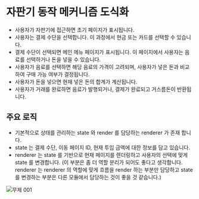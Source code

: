 # 자판기 동작 메커니즘 도식화

- 사용자가 자판기에 접근하면 초기 페이지가 표시됩니다.
- 사용자는 결제 수단을 선택합니다. 이 과정에서 현금 또는 카드를 선택할 수 있습니다.
- 결제 수단이 선택되면 메인 메뉴 페이지가 표시됩니다. 이 페이지에서 사용자는 음료를 선택하거나 돈을 넣을 수 있습니다.
- 사용자가 음료를 선택하면 해당 음료의 가격이 고려되며, 사용자가 넣은 돈과 비교하여 구매 가능 여부가 결정됩니다.
- 사용자가 돈을 넣으면 현재 넣은 돈의 합계가 계산됩니다.
- 사용자가 거래를 완료하면 음료가 발행되거나, 결제가 완료되고 거스름돈이 반환됩니다.

## 주요 로직

- 기본적으로 상태를 관리하는 state 와 render 를 담당하는 renderer 가 존재 합니다.
- state 는 결제 수단, 이동 페이지 ID, 현재 투입 금액에 대한 정보를 담고 있습니다.
- renderer 는 state 를 기반으로 현재 페이지를 렌더링하고 사용자의 선택에 맞게 state 를 변경합니다. (이 부분은 좀 더 역할 분리가 되어도 좋다고 생각합니다. renderer 는 renderer 의 역할에 맞게 흐름을 render 하는 부분만 담당하고 state 를 변경하는 부분은 다른 모듈에서 담당하는 것이 좋을 것 같습니다.)

![무제 001](https://github.com/jinseok9338/BarogoTest/assets/27854958/bc3282e1-47c9-431d-9944-b084875cf7ad)
